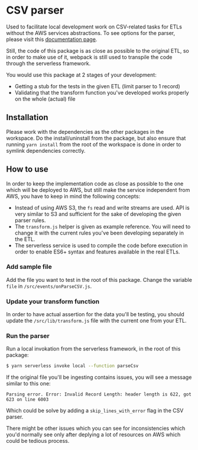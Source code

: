 # CSV parser

Used to facilitate local development work on CSV-related tasks for ETLs without the AWS services abstractions. To see options for the parser, please visit this [documentation page](https://csv.js.org/parse/).

Still, the code of this package is as close as possible to the original ETL, so in order to make use of it, webpack is still used to transpile the code through the serverless framework.

You would use this package at 2 stages of your development:

- Getting a stub for the tests in the given ETL (limit parser to 1 record)
- Validating that the transform function you've developed works properly on the whole (actual) file

## Installation

Please work with the dependencies as the other packages in the workspace. Do the install/uninstall from the package, but also ensure that running `yarn install` from the root of the workspace is done in order to symlink dependencies correctly.

## How to use

In order to keep the implementation code as close as possible to the one which will be deployed to AWS, but still make the service independent from AWS, you have to keep in mind the following concepts:

- Instead of using AWS S3, the `fs` read and write streams are used. API is very similar to S3 and sufficient for the sake of developing the given parser rules.
- The `transform.js` helper is given as example reference. You will need to change it with the current rules you've been developing separately in the ETL.
- The serverless service is used to compile the code before execution in order to enable ES6+ syntax and features available in the real ETLs.

### Add sample file

Add the file you want to test in the root of this package. Change the variable `file` in `/src/events/onParseCSV.js`.

### Update your transform function

In order to have actual assertion for the data you'll be testing, you should update the `/src/lib/transform.js` file with the current one from your ETL.

### Run the parser

Run a local invokation from the serverless framework, in the root of this package:

```sh
$ yarn serverless invoke local --function parseCsv
```

If the original file you'll be ingesting contains issues, you will see a message similar to this one:

```
Parsing error. Error: Invalid Record Length: header length is 622, got 623 on line 6003
```

Which could be solve by adding a `skip_lines_with_error` flag in the CSV parser.

There might be other issues which you can see for inconsistencies which you'd normally see only after deplying a lot of resources on AWS which could be tedious process.
